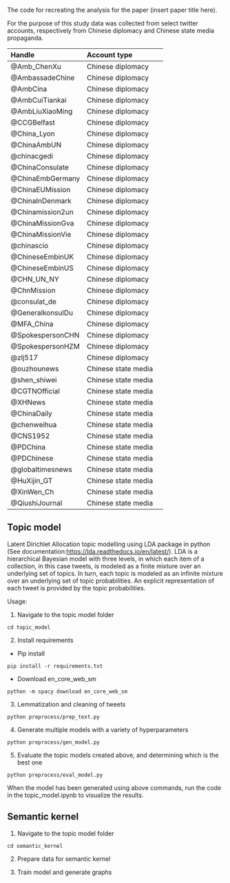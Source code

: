 The code for recreating the analysis for the paper (insert paper title here).

For the purpose of this study data was collected from select twitter accounts, respectively from Chinese diplomacy and Chinese state media propaganda. 

| Handle          | Account type        ||
|:----------------|:--------------------|:------------------------------------------------------------------------|
| @Amb_ChenXu     | Chinese diplomacy   ||
| @AmbassadeChine | Chinese diplomacy   ||
| @AmbCina        | Chinese diplomacy   ||
| @AmbCuiTiankai  | Chinese diplomacy   ||
| @AmbLiuXiaoMing | Chinese diplomacy   ||
| @CCGBelfast     | Chinese diplomacy   ||
| @China_Lyon     | Chinese diplomacy   ||
| @ChinaAmbUN     | Chinese diplomacy   ||
| @chinacgedi     | Chinese diplomacy   ||
| @ChinaConsulate | Chinese diplomacy   ||
| @ChinaEmbGermany| Chinese diplomacy   ||
| @ChinaEUMission | Chinese diplomacy   ||
| @ChinaInDenmark | Chinese diplomacy   ||
| @Chinamission2un| Chinese diplomacy   ||
| @ChinaMissionGva| Chinese diplomacy   ||
| @ChinaMissionVie| Chinese diplomacy   ||
| @chinascio      | Chinese diplomacy   ||
| @ChineseEmbinUK | Chinese diplomacy   ||
| @ChineseEmbinUS | Chinese diplomacy   ||
| @CHN_UN_NY      | Chinese diplomacy   ||
| @ChnMission     | Chinese diplomacy   ||
| @consulat_de    | Chinese diplomacy   ||
| @GeneralkonsulDu| Chinese diplomacy   ||
| @MFA_China      | Chinese diplomacy   ||
| @SpokespersonCHN| Chinese diplomacy   ||
| @SpokespersonHZM| Chinese diplomacy   ||
| @zlj517         | Chinese diplomacy   ||
| @ouzhounews     | Chinese state media ||
| @shen_shiwei    | Chinese state media ||
| @CGTNOfficial   | Chinese state media ||
| @XHNews         | Chinese state media ||
| @ChinaDaily     | Chinese state media ||
| @chenweihua     | Chinese state media ||
| @CNS1952        | Chinese state media ||
| @PDChina        | Chinese state media ||
| @PDChinese      | Chinese state media ||
| @globaltimesnews| Chinese state media ||
| @HuXijin_GT     | Chinese state media ||
| @XinWen_Ch      | Chinese state media ||
| @QiushiJournal  | Chinese state media ||


## Topic model
Latent Dirichlet Allocation topic modelling using LDA package in python (See documentation:https://lda.readthedocs.io/en/latest/). 
LDA is a hierarchical Bayesian model with three levels, in which each item of a collection, in this case tweets, is modeled as a finite mixture over an underlying set of topics. In turn, each topic is modeled as an infinite mixture over an underlying set of topic probabilities. An explicit representation of each tweet is provided by the topic probabilities. 

Usage:
1.  Navigate to the topic model folder
```
cd topic_model
```

2. Install requirements
* Pip install
```
pip install -r requirements.txt
```
* Download en_core_web_sm
```
python -m spacy download en_core_web_sm
```

3. Lemmatization and cleaning of tweets
```
python preprocess/prep_text.py
```

4. Generate multiple models with a variety of hyperparameters  
```
python preprocess/gen_model.py
```

5. Evaluate the topic models created above, and determining which is the best one
```
python preprocess/eval_model.py
```

When the model has been generated using above commands, run the code in the topic_model.ipynb to visualize the results.


## Semantic kernel
1.  Navigate to the topic model folder
```
cd semantic_kernel
```
2. Prepare data for semantic kernel

3. Train model and generate graphs






